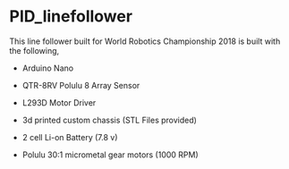 # PID_linefollower

This line follower built for World Robotics Championship 2018 is built with the following,

- Arduino Nano

- QTR-8RV Polulu 8 Array Sensor

- L293D Motor Driver

- 3d printed custom chassis (STL Files provided)

- 2 cell Li-on Battery (7.8 v)

- Polulu 30:1 micrometal gear motors (1000 RPM)
